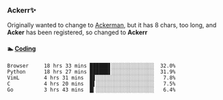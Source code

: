### Ackerr✨

Originally wanted to change to [Ackerman](https://zh.moegirl.org/zh-hans/%E4%B8%89%E7%AC%A0%C2%B7%E9%98%BF%E5%85%8B%E6%9B%BC), but it has 8 chars, too long, and **Acker** has been registered, so changed to **Ackerr**


#### 🏊 <a href="https://gist.githubusercontent.com/Ackerr/22090c7f0e7817c8369b65d66c91982e/" target="_blank">Coding</a>
<!-- WakaTime Start -->
```text
Browser     18 hrs 33 mins ██████▋░░░░░░░░░░░░░░  32.0%
Python      18 hrs 27 mins ██████▋░░░░░░░░░░░░░░  31.9%
VimL        4 hrs 31 mins  █▋░░░░░░░░░░░░░░░░░░░   7.8%
C           4 hrs 20 mins  █▌░░░░░░░░░░░░░░░░░░░   7.5%
Go          3 hrs 43 mins  █▎░░░░░░░░░░░░░░░░░░░   6.4%
```
<!-- WakaTime End -->
